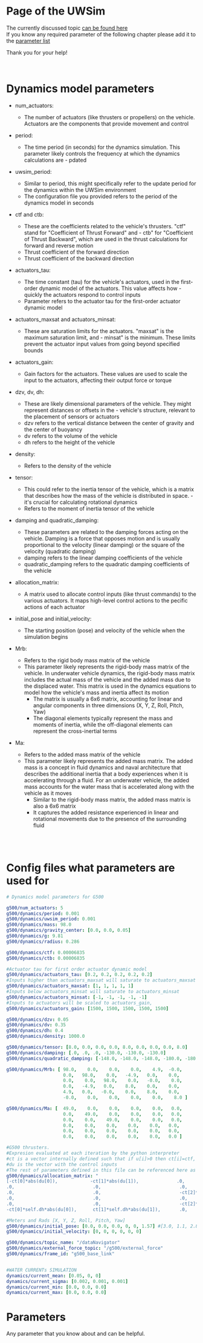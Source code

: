 # Page of the UWSim

The currently discussed topic [can be found here](https://www.irs.uji.es/uwsim/wiki/index.php?title=First_steps:_Dynamic_simulation) </br>
If you know any required parameter of the following chapter please add it to the [parameter list](#parameters) </br>

Thank you for your help!

</br>

# Dynamics model parameters

- num_actuators:
  - The number of actuators (like thrusters or propellers) on the vehicle. Actuators are the components that provide movement and control

- period:
  - The time period (in seconds) for the dynamics simulation. This parameter likely controls the frequency at which the dynamics calculations are - pdated

- uwsim_period:
  - Similar to period, this might specifically refer to the update period for the dynamics within the UWSim environment
  - The configuration file you provided refers to the period of the dynamics model in seconds

- ctf and ctb:
  - These are the coefficients related to the vehicle's thrusters. "ctf" stand for "Coefficient of Thrust Forward" and - ctb" for "Coefficient of Thrust Backward", which are used in the thrust calculations for forward and reverse motion
  - Thrust coefficient of the forward direction
  - Thrust coefficient of the backward direction

- actuators_tau:
  - The time constant (tau) for the vehicle's actuators, used in the first-order dynamic model of the actuators. This value affects how - quickly the actuators respond to control inputs
  - Parameter refers to the actuator tau for the first-order actuator dynamic model

- actuators_maxsat and actuators_minsat:
  - These are saturation limits for the actuators. "maxsat" is the maximum saturation limit, and - minsat" is the minimum. These limits prevent the actuator input values from going beyond specified bounds

- actuators_gain:
  - Gain factors for the actuators. These values are used to scale the input to the actuators, affecting their output force or torque

- dzv, dv, dh:
  - These are likely dimensional parameters of the vehicle. They might represent distances or offsets in the - vehicle's structure, relevant to the placement of sensors or actuators
  - dzv refers to the vertical distance between the center of gravity and the center of buoyancy
  - dv refers to the volume of the vehicle
  - dh refers to the height of the vehicle

- density:
  - Refers to the density of the vehicle

- tensor:
  - This could refer to the inertia tensor of the vehicle, which is a matrix that describes how the mass of the vehicle is distributed in space. - it's crucial for calculating rotational dynamics
  - Refers to the moment of inertia tensor of the vehicle

- damping and quadratic_damping:
  - These parameters are related to the damping forces acting on the vehicle. Damping is a force that opposes motion and is usually proportional to the velocity (linear damping) or the square of the velocity (quadratic damping)
  - damping refers to the linear damping coefficients of the vehicle
  - quadratic_damping refers to the quadratic damping coefficients of the vehicle

- allocation_matrix:
  - A matrix used to allocate control inputs (like thrust commands) to the various actuators. It maps high-level control actions to the  pecific actions of each actuator

- initial_pose and initial_velocity:
  - The starting position (pose) and velocity of the vehicle when the simulation begins

- Mrb:
  - Refers to the rigid body mass matrix of the vehicle
  - This parameter likely represents the rigid-body mass matrix of the vehicle. In underwater vehicle dynamics, the rigid-body mass matrix includes the actual mass of the vehicle and the added mass due to the displaced water. This matrix is used in the dynamics equations to model how the vehicle's mass and inertia affect its motion
    - The matrix is usually a 6x6 matrix, accounting for linear and angular components in three dimensions (X, Y, Z, Roll, Pitch, Yaw)
    - The diagonal elements typically represent the mass and moments of inertia, while the off-diagonal elements can represent the cross-inertial terms

- Ma:
  - Refers to the added mass matrix of the vehicle
  - This parameter likely represents the added mass matrix. The added mass is a concept in fluid dynamics and naval architecture that describes the additional inertia that a body experiences when it is accelerating through a fluid. For an underwater vehicle, the added mass accounts for the water mass that is accelerated along with the vehicle as it moves
    - Similar to the rigid-body mass matrix, the added mass matrix is also a 6x6 matrix
    - It captures the added resistance experienced in linear and rotational movements due to the presence of the surrounding fluid


</br>
</br>


# Config files what parameters are used for

```yaml
# Dynamics model parameters for G500

g500/num_actuators: 5
g500/dynamics/period: 0.001
g500/dynamics/uwsim_period: 0.001
g500/dynamics/mass: 98.0
g500/dynamics/gravity_center: [0.0, 0.0, 0.05]
g500/dynamics/g: 9.81
g500/dynamics/radius: 0.286

g500/dynamics/ctf: 0.00006835
g500/dynamics/ctb: 0.00006835

#Actuator tau for first order actuator dynamic model
g500/dynamics/actuators_tau: [0.2, 0.2, 0.2, 0.2, 0.2]
#Inputs higher than actuators_maxsat will saturate to actuators_maxsat
g500/dynamics/actuators_maxsat: [1, 1, 1, 1, 1]
#Inputs below actuators_minsat will saturate to actuators_minsat
g500/dynamics/actuators_minsat: [-1, -1, -1, -1, -1]
#Inputs to actuators will be scaled to actuators_gain,
g500/dynamics/actuators_gain: [1500, 1500, 1500, 1500, 1500]

g500/dynamics/dzv: 0.05
g500/dynamics/dv: 0.35
g500/dynamics/dh: 0.4
g500/dynamics/density: 1000.0

g500/dynamics/tensor: [8.0, 0.0, 0.0, 0.0, 8.0, 0.0, 0.0, 0.0, 8.0]
g500/dynamics/damping: [.0, .0, .0, -130.0, -130.0, -130.0]
g500/dynamics/quadratic_damping: [-148.0, -148.0, -148.0, -180.0, -180.0, -180.0]

g500/dynamics/Mrb: [ 98.0,    0.0,    0.0,    0.0,    4.9,  -0.0,
                     0.0,   98.0,    0.0,   -4.9,   0.0,    0.0,
                     0.0,    0.0,   98.0,    0.0,   -0.0,    0.0,
                     0.0,   -4.9,   0.0,    8.0,    0.0,    0.0,
                     4.9,   0.0,   -0.0,    0.0,    8.0,    0.0,
                     -0.0,    0.0,    0.0,    0.0,    0.0,    8.0 ]

g500/dynamics/Ma: [  49.0,    0.0,    0.0,    0.0,    0.0,   0.0,
                     0.0,    49.0,    0.0,    0.0,    0.0,   0.0,
                     0.0,    0.0,    49.0,    0.0,    0.0,   0.0,
                     0.0,    0.0,    0.0,    0.0,    0.0,   0.0,
                     0.0,    0.0,    0.0,    0.0,    0.0,   0.0,
                     0.0,    0.0,    0.0,    0.0,    0.0,   0.0 ]

#G500 thrusters.
#Expresion evaluated at each iteration by the python interpreter
#ct is a vector internally defined such that if u[i]>0 then ct[i]=ctf, else ct[i]=ctb, i>=0 and i<number_of_actuators
#du is the vector with the control inputs
#The rest of parameters defined in this file can be referenced here as "self.param", i.e /dynamics/dh maps to "self.dh"
g500/dynamics/allocation_matrix: "
[-ct[0]*abs(du[0]),            -ct[1]*abs(du[1]),              .0,                       .0,                           .0,
.0,                             .0,                             .0,                       .0,                           ct[4]*abs(du[4]),
.0,                             .0,                             -ct[2]*abs(du[2]),          -ct[3]*abs(du[3]),            .0,
.0,                             .0,                             .0,                       .0,                           .0,
.0,                             .0,                             -ct[2]*self.dv*abs(du[2]), ct[3]*self.dv*abs(du[3]),     .0,
-ct[0]*self.dh*abs(du[0]),      ct[1]*self.dh*abs(du[1]),       .0,                       .0,                           .0]"

#Meters and Rads [X, Y, Z, Roll, Pitch, Yaw]
g500/dynamics/initial_pose: [0.0, 0.0, 0.0, 0, 0, 1.57] #[3.0, 1.1, 2.8, 0, 0, 3.14]
g500/dynamics/initial_velocity: [0, 0, 0, 0, 0, 0]

g500/dynamics/topic_name: "/dataNavigator"
g500/dynamics/external_force_topic: "/g500/external_force"
g500/dynamics/frame_id: "g500_base_link"


#WATER CURRENTs SIMULATION
dynamics/current_mean: [0.05, 0, 0]
dynamics/current_sigma: [0.002, 0.001, 0.001]
dynamics/current_min: [0.0, 0.0, 0.0]
dynamics/current_max: [0.0, 0.0, 0.0]

```

# Parameters

Any parameter that you know about and can be helpful.
